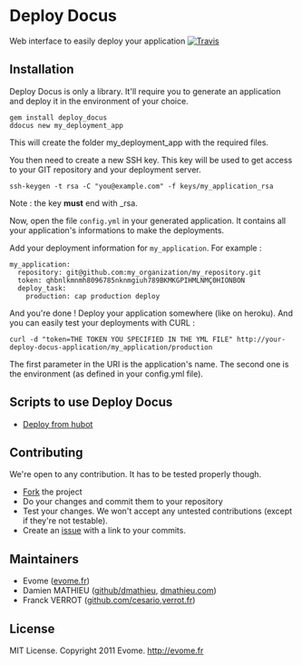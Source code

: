 # Deploy Docus

Web interface to easily deploy your application
[![Travis](https://secure.travis-ci.org/evome/deploy_docus.png)](http://travis-ci.org/evome/deploy_docus)

## Installation

Deploy Docus is only a library.
It'll require you to generate an application and deploy it in the environment of your choice.

    gem install deploy_docus
    ddocus new my_deployment_app

This will create the folder my_deployment_app with the required files.

You then need to create a new SSH key.
This key will be used to get access to your GIT repository and your deployment server.

    ssh-keygen -t rsa -C "you@example.com" -f keys/my_application_rsa

Note : the key **must** end with \_rsa.

Now, open the file `config.yml` in your generated application.
It contains all your application's informations to make the deployments.

Add your deployment information for `my_application`. For example :

    my_application:
      repository: git@github.com:my_organization/my_repository.git
      token: qhbnlkmnmh8096785nknmgiuh789BKMKGPIHMLNMÇ0HIONBON
      deploy_task:
        production: cap production deploy

And you're done ! Deploy your application somewhere (like on heroku).
And you can easily test your deployments with CURL :

    curl -d "token=THE TOKEN YOU SPECIFIED IN THE YML FILE" http://your-deploy-docus-application/my_application/production

The first parameter in the URI is the application's name.
The second one is the environment (as defined in your config.yml file).

## Scripts to use Deploy Docus

* [Deploy from hubot](https://gist.github.com/1322162)

## Contributing

We're open to any contribution. It has to be tested properly though.

* [Fork](http://help.github.com/forking/) the project
* Do your changes and commit them to your repository
* Test your changes. We won't accept any untested contributions (except if they're not testable).
* Create an [issue](https://github.com/evome/deploy_docus/issues) with a link to your commits.

## Maintainers

* Evome ([evome.fr](http://evome.fr))
* Damien MATHIEU ([github/dmathieu](http://github.com/dmathieu), [dmathieu.com](http://dmathieu.com))
* Franck VERROT ([github.com/cesario](http://github.com/cesario),[verrot.fr](http://verrot.fr/))

## License
MIT License. Copyright 2011 Evome. http://evome.fr
